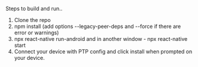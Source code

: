 Steps to build and run..
1. Clone the repo
2. npm install (add options --legacy-peer-deps and --force if there are error or warnings)
3. npx react-native run-android and in another window - npx react-native start
4. Connect your device with PTP config and click install when prompted on your device. 
